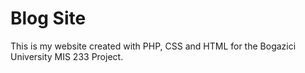 <h1>Blog Site</h1>

This is my website created with PHP, CSS and HTML for the Bogazici University MIS 233 Project. 

